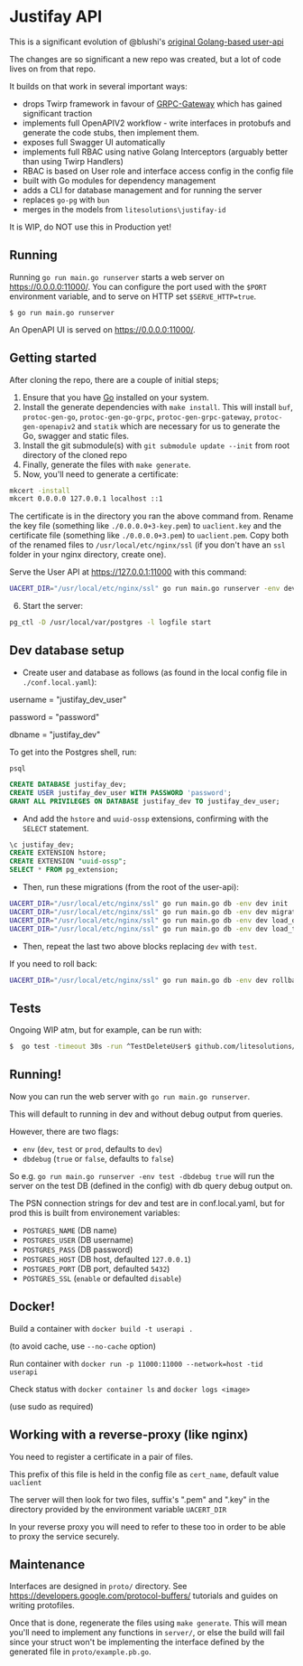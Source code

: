 # Justifay API

This is a significant evolution of @blushi's [original Golang-based user-api](https://github.com/resonatecoop/user-api-old)

The changes are so significant a new repo was created, but a lot of code lives on from that repo.

It builds on that work in several important ways:

- drops Twirp framework in favour of [GRPC-Gateway](https://grpc-ecosystem.github.io/grpc-gateway/) which has gained significant traction
- implements full OpenAPIV2 workflow - write interfaces in protobufs and generate the code stubs, then implement them.
- exposes full Swagger UI automatically
- implements full RBAC using native Golang Interceptors (arguably better than using Twirp Handlers)
- RBAC is based on User role and interface access config in the config file
- built with Go modules for dependency management
- adds a CLI for database management and for running the server
- replaces `go-pg` with `bun`
- merges in the models from `litesolutions\justifay-id`

It is WIP, do NOT use this in Production yet!

## Running

Running `go run main.go runserver` starts a web server on https://0.0.0.0:11000/. You can configure
the port used with the `$PORT` environment variable, and to serve on HTTP set
`$SERVE_HTTP=true`.

```
$ go run main.go runserver
```

An OpenAPI UI is served on https://0.0.0.0:11000/.

## Getting started

After cloning the repo, there are a couple of initial steps;

1. Ensure that you have [Go](https://go.dev/doc/install) installed on your system.
2. Install the generate dependencies with `make install`.
   This will install `buf`, `protoc-gen-go`, `protoc-gen-go-grpc`, `protoc-gen-grpc-gateway`,
   `protoc-gen-openapiv2` and `statik` which are necessary for us to generate the Go, swagger and static files.
3. Install the git submodule(s) with `git submodule update --init` from root directory of the cloned repo
4. Finally, generate the files with `make generate`.
5. Now, you'll need to generate a certificate:
```sh
mkcert -install
mkcert 0.0.0.0 127.0.0.1 localhost ::1
```

The certificate is in the directory you ran the above command from. Rename the key file (something like `./0.0.0.0+3-key.pem`) to `uaclient.key` and the certificate file (something like `./0.0.0.0+3.pem`) to `uaclient.pem`. Copy both of the renamed files to `/usr/local/etc/nginx/ssl` (if you don't have an `ssl` folder in your nginx directory, create one).

Serve the User API at https://127.0.0.1:11000 with this command:
```sh
UACERT_DIR="/usr/local/etc/nginx/ssl" go run main.go runserver -env dev -dbdebug true
```
6. Start the server:
```sh
pg_ctl -D /usr/local/var/postgres -l logfile start
```

## Dev database setup

* Create user and database as follows (as found in the local config file in `./conf.local.yaml`):

username = "justifay_dev_user"

password = "password"

dbname = "justifay_dev"

To get into the Postgres shell, run:
```
psql
```

```sql
CREATE DATABASE justifay_dev;
CREATE USER justifay_dev_user WITH PASSWORD 'password';
GRANT ALL PRIVILEGES ON DATABASE justifay_dev TO justifay_dev_user;
```

* And add the `hstore` and `uuid-ossp` extensions, confirming with the `SELECT` statement.
```sql
\c justifay_dev;
CREATE EXTENSION hstore;
CREATE EXTENSION "uuid-ossp";
SELECT * FROM pg_extension;
```

* Then, run these migrations (from the root of the user-api):
```sh
UACERT_DIR="/usr/local/etc/nginx/ssl" go run main.go db -env dev init
UACERT_DIR="/usr/local/etc/nginx/ssl" go run main.go db -env dev migrate                                                                                                     
UACERT_DIR="/usr/local/etc/nginx/ssl" go run main.go db -env dev load_default_fixtures
UACERT_DIR="/usr/local/etc/nginx/ssl" go run main.go db -env dev load_test_fixtures
```

* Then, repeat the last two above blocks replacing `dev` with `test`.

If you need to roll back:

```sh
UACERT_DIR="/usr/local/etc/nginx/ssl" go run main.go db -env dev rollback
```

## Tests

Ongoing WIP atm, but for example, can be run with:

```sh
$  go test -timeout 30s -run ^TestDeleteUser$ github.com/litesolutions/justifay-api/server/users
```

## Running!

Now you can run the web server with `go run main.go runserver`.

This will default to running in dev and without debug output from queries.

However, there are two flags:

- `env` (`dev`, `test` or `prod`, defaults to `dev`)
- `dbdebug` (`true` or `false`, defaults to `false`)

So e.g. `go run main.go runserver -env test -dbdebug true` will run the server on the test DB (defined in the config) with db query debug output on.

The PSN connection strings for dev and test are in conf.local.yaml, but for prod this is built from environement variables:

-	`POSTGRES_NAME` (DB name)
- `POSTGRES_USER` (DB username)
- `POSTGRES_PASS` (DB password)
- `POSTGRES_HOST` (DB host, defaulted `127.0.0.1`)
- `POSTGRES_PORT` (DB port, defaulted `5432`)
- `POSTGRES_SSL` (`enable` or defaulted `disable`)

## Docker!

Build a container with `docker build -t userapi .`

(to avoid cache, use `--no-cache` option)

Run container with `docker run -p 11000:11000 --network=host -tid userapi`

Check status with `docker container ls` and `docker logs <image>`

(use sudo as required)

## Working with a reverse-proxy (like nginx)

You need to register a certificate in a pair of files.

This prefix of this file is held in the config file as `cert_name`, default value `uaclient`

The server will then look for two files, suffix's ".pem" and ".key" in the directory provided by 
the environment variable `UACERT_DIR`

In your reverse proxy you will need to refer to these too in order to be able to proxy the service securely.

## Maintenance

Interfaces are designed in
`proto/` directory. See https://developers.google.com/protocol-buffers/
tutorials and guides on writing protofiles.

Once that is done, regenerate the files using
`make generate`. This will mean you'll need to implement any functions in
`server/`, or else the build will fail since your struct won't
be implementing the interface defined by the generated file in `proto/example.pb.go`.

